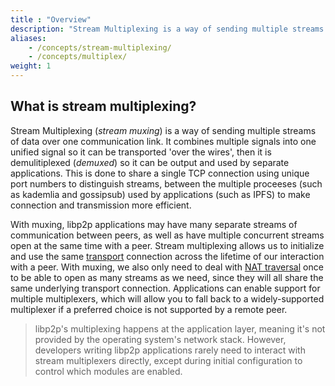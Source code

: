 ```yaml
---
title : "Overview"
description: "Stream Multiplexing is a way of sending multiple streams of data over one communication link. It combines multiple signals into one unified signal so it can be transported 'over the wires', then it is demulitiplexed so it can be output and used by separate applications."
aliases:
    - /concepts/stream-multiplexing/
    - /concepts/multiplex/
weight: 1
---
```


## What is stream multiplexing?

Stream Multiplexing (_stream muxing_) is a way of sending multiple streams of data over one
communication link. It combines multiple signals into one unified signal so it can be transported
'over the wires', then it is demulitiplexed (_demuxed_) so it can be output and used by separate
applications. This is done to share a single TCP connection using unique port numbers to distinguish
streams, between the multiple proceeses (such as kademlia and gossipsub) used by applications (such as IPFS)
to make connection and transmission more efficient.

With muxing, libp2p applications may have many separate streams of communication between peers, as well as
have multiple concurrent streams open at the same time with a peer. Stream multiplexing allows us to initialize
and use the same [transport](../../transports/overview) connection across the lifetime of our interaction with a
peer. With muxing, we also only need to deal with [NAT traversal](../../nat/overview) once to be able to open as
many streams as we need, since they will all share the same underlying transport connection. Applications can enable
support for multiple multiplexers, which will allow you to fall back to a widely-supported multiplexer if a preferred
choice is not supported by a remote peer.

> libp2p's multiplexing happens at the application layer, meaning it's not provided by the
> operating system's network stack. However, developers writing libp2p applications rarely need to
> interact with stream multiplexers directly, except during initial configuration to control which
> modules are enabled.
